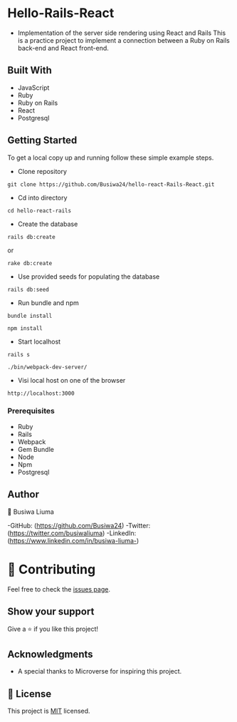 # Hello-Rails-React

-  Implementation of the server side rendering using React and Rails
This is a practice project to implement a connection between a Ruby on Rails back-end and React front-end.



## Built With

- JavaScript
- Ruby
- Ruby on Rails
- React
- Postgresql

## Getting Started

To get a local copy up and running follow these simple example steps.

- Clone repository

```
git clone https://github.com/Busiwa24/hello-react-Rails-React.git
```

- Cd into directory

```
cd hello-react-rails
```

- Create the database

```
rails db:create 
```

or

```
rake db:create
```

- Use provided seeds for populating the database

```
rails db:seed
```

- Run bundle and npm

```
bundle install
```

```
npm install
```

- Start localhost

```
rails s
```

```
./bin/webpack-dev-server/
```

- Visi local host on one of the browser

```
http://localhost:3000
```

### Prerequisites

- Ruby
- Rails
- Webpack
- Gem Bundle
- Node
- Npm
- Postgresql


## Author

👤 Busiwa Liuma

-GitHub: (https://github.com/Busiwa24) 
-Twitter: (https://twitter.com/busiwaliuma) 
-LinkedIn: (https://www.linkedin.com/in/busiwa-liuma-)

# 🤝 Contributing

Feel free to check the [issues page](https://github.com/Busiwa24/Hello-Rails-React/issues).

## Show your support

Give a ⭐️ if you like this project!

## Acknowledgments

- A special thanks to Microverse for inspiring this project.
## 📝 License


This project is [MIT](./LICENCE) licensed.